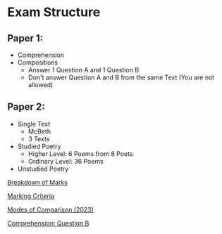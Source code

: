 # Exam Structure

## Paper 1:

- Comprehension
- Compositions
    - Answer 1 Question A and 1 Question B
    - Don't answer Question A and B from the same Text (You are not allowed)

## Paper 2:

- Single Text
    - McBeth
    - 3 Texts
- Studied Poetry
    - Higher Level: 6 Poems from 8 Poets
    - Ordinary Level: 36 Poems
- Unstudied Poetry

[Breakdown of Marks](Exam%20Struc%2040387/Breakdown%20%2010a67.md)

[Marking Criteria](Exam%20Struc%2040387/Marking%20Cr%205b658.md)

[Modes of Comparison (2023)](Exam%20Struc%2040387/Modes%20of%20C%20be7d1.md)

[Comprehension: Question B](Exam%20Struc%2040387/Comprehens%20027d0.md)